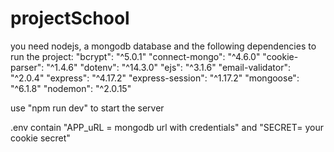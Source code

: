 # projectSchool

you need nodejs, a mongodb database and the following dependencies to run the project:
"bcrypt": "^5.0.1"
"connect-mongo": "^4.6.0"
"cookie-parser": "^1.4.6"
"dotenv": "^14.3.0"
"ejs": "^3.1.6"
"email-validator": "^2.0.4"
"express": "^4.17.2"
"express-session": "^1.17.2"
"mongoose": "^6.1.8"
"nodemon": "^2.0.15"

use "npm run dev" to start the server

.env contain "APP_uRL = mongodb url with credentials" and "SECRET= your cookie secret"
